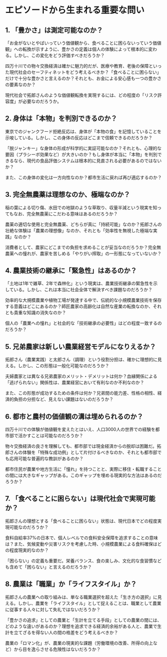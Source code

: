 # エピソードから生まれる重要な問い

## 1. 「豊かさ」は測定可能なのか？

「お金がないとやばいっていう価値観から、食べることに困らないっていう価値観」への転換が示すように、豊かさの定義は個人の体験によって根本的に変わる。しかし、この変化をどう評価すべきだろうか？

四万十川での物々交換経済は確かに魅力的だが、医療や教育、老後の保障といった現代社会のセーフティネットをどう考えるべきか？「食べることに困らない」だけで十分な豊かさと言えるのか？それとも、お金による安心感も一つの豊かさの要素なのか？

現代社会で拓郎さんのような価値観転換を実現するには、どの程度の「リスク許容度」が必要なのだろうか。

## 2. 身体は「本物」を判別できるのか？

東京でのジャンクフード拒絶反応は、身体が「本物の食」を記憶していることを示唆している。しかし、この身体の反応はどこまで信頼できるのだろうか？

「脱ジャンキー」な身体の形成が科学的に実証可能なのか？それとも、心理的な要因（プラシーボ効果など）が大きいのか？もし身体が本当に「本物」を判別できるなら、現代の食品評価システムは根本的に見直される必要があるのではないか？

また、この身体の変化は一方向性なのか？都市生活に戻れば再び適応するのか？

## 3. 完全無農薬は理想なのか、極端なのか？

稲の葉による切り傷、水田での地獄のような草取り、収量半減という現実を知ってもなお、完全無農薬にこだわる意味はあるのだろうか？

農薬の適切な使用と完全無農薬、どちらが真に「持続可能」なのか？拓郎さんの壮絶な体験は「農業の理想像」なのか、それとも「効率性を無視した極端な実践」なのか？

消費者として、農家にどこまでの負担を求めることが妥当なのだろうか？完全無農薬への憧れが、農家を苦しめる「やりがい搾取」の一形態になっていないか？

## 4. 農業技術の継承に「緊急性」はあるのか？

「土地は1年で雑草、2年で森林化」という現実は、農業技術継承の緊急性を示している。しかし、これは本当に社会全体で解決すべき課題なのだろうか？

効率的な大規模農業や植物工場が発達する中で、伝統的な小規模農業技術を保存する意義はどこにあるのか？師匠農家の高齢化は自然な産業の転換なのか、それとも貴重な知識の消失なのか？

個人の「農業への憧れ」と社会的な「技術継承の必要性」はどの程度一致するのだろうか？

## 5. 兄弟農家は新しい農業経営モデルになりえるか？

拓郎さん（農業実践）と太郎さん（調理）という役割分担は、確かに理想的に見える。しかし、この形態は一般化可能なのだろうか？

夫婦農家とは異なる兄弟農家のメリット・デメリットは何か？血縁関係による「逃げられない」関係性は、農業経営において有利なのか不利なのか？

また、この形態が成功するための条件は何か？兄弟間の能力差、性格の相性、経済的負担の分担など、見えない課題はないのだろうか？

## 6. 都市と農村の価値観の溝は埋められるのか？

四万十川での体験が価値観を変えたとはいえ、人口3000人の世界での経験を都市部で活かすことは可能なのだろうか？

物々交換経済の良さを理解しても、都市部では現金経済からの脱却は困難だ。拓郎さんの体験を「特殊な成功例」として片付けるべきなのか、それとも都市部でも応用可能な普遍的な教訓があるのか？

都市住民が農業や地方生活に「憧れ」を持つことと、実際に移住・転職することの間には大きなギャップがある。このギャップを埋める現実的な方法はあるのだろうか？

## 7. 「食べることに困らない」は現代社会で実現可能か？

拓郎さんの理想とする「食べることに困らない」状態は、現代日本でどの程度実現可能なのだろうか？

食料自給率37%の日本で、個人レベルでの食料安全保障を追求することの意味は？また、気候変動や災害リスクを考慮した時、小規模農業による食料確保はどの程度現実的なのか？

「困らない」の定義も重要だ。栄養バランス、食の楽しみ、文化的な食習慣なども含めて「困らない」と言えるのだろうか？

## 8. 農業は「職業」か「ライフスタイル」か？

拓郎さんの農業への取り組みは、単なる職業選択を超えた「生き方の選択」に見える。しかし、農業を「ライフスタイル」として捉えることは、職業として農業に従事する人々に対して失礼ではないだろうか？

「豊かさの追求」としての農業と「生計を立てる手段」としての農業の間には、どのような違いがあるのか？理想を追求できる経済的余裕がある人と、農業で生計を立てざるを得ない人の間の格差をどう考えるべきか？

農業の「ロマン化」が、農業の現実的な課題（労働環境の改善、所得の向上など）から目を逸らさせる危険性はないだろうか？